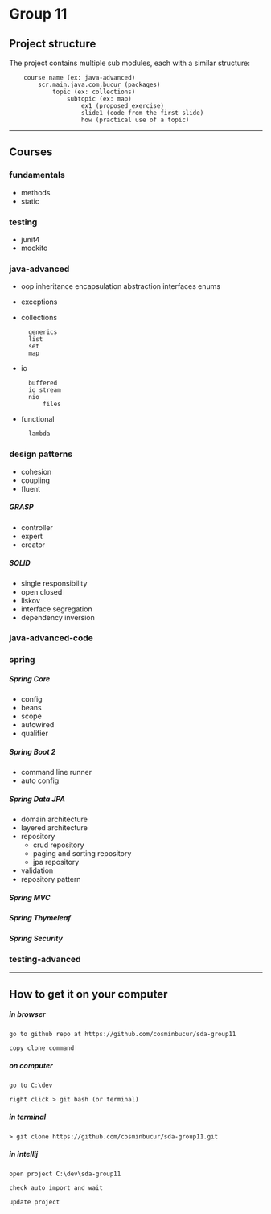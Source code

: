 # Group 11

## Project structure
The project contains multiple sub modules, each with a similar structure:

        course name (ex: java-advanced)
            scr.main.java.com.bucur (packages)
                topic (ex: collections)
                    subtopic (ex: map)
                        ex1 (proposed exercise)
                        slide1 (code from the first slide)
                        how (practical use of a topic)

---

## Courses

### fundamentals

- methods
- static

### testing
- junit4
- mockito

### java-advanced
- oop
    inheritance
    encapsulation
    abstraction
    interfaces
    enums

- exceptions

- collections

        generics
        list
        set
        map

- io
    
        buffered
        io stream
        nio
            files

- functional
    
        lambda
        

### design patterns

- cohesion
- coupling
- fluent

##### GRASP
- controller
- expert
- creator

##### SOLID
- single responsibility
- open closed
- liskov
- interface segregation
- dependency inversion

### java-advanced-code

### spring

##### Spring Core
- config
- beans
- scope
- autowired
- qualifier

##### Spring Boot 2
- command line runner
- auto config

##### Spring Data JPA
- domain architecture
- layered architecture
- repository
    - crud repository
    - paging and sorting repository
    - jpa repository
- validation
- repository pattern

##### Spring MVC

##### Spring Thymeleaf

##### Spring Security

### testing-advanced

---

## How to get it on your computer

##### in browser

	go to github repo at https://github.com/cosminbucur/sda-group11

	copy clone command

##### on computer
	go to C:\dev

	right click > git bash (or terminal)

##### in terminal
	> git clone https://github.com/cosminbucur/sda-group11.git

##### in intellij
	open project C:\dev\sda-group11

	check auto import and wait

	update project
